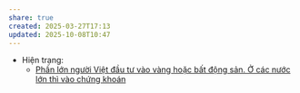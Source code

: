 ```yaml
---
share: true
created: 2025-03-27T17:13
updated: 2025-10-08T10:47
---
```

- Hiện trạng: 
    - [Phần lớn người Việt đầu tư vào vàng hoặc bất động sản. Ở các nước lớn thì vào chứng khoán](../../%F0%9F%93%9CT%C3%A0i%20nguy%C3%AAn/T%C3%ACnh%20h%C3%ACnh%20%E1%BB%9F%20Vi%E1%BB%87t%20Nam/Kinh%20t%E1%BA%BF%20v%C4%A9%20m%C3%B4/Hi%E1%BB%87n%20tr%E1%BA%A1ng/Ph%E1%BA%A7n%20l%E1%BB%9Bn%20ng%C6%B0%E1%BB%9Di%20Vi%E1%BB%87t%20%C4%91%E1%BA%A7u%20t%C6%B0%20v%C3%A0o%20v%C3%A0ng%20ho%E1%BA%B7c%20b%E1%BA%A5t%20%C4%91%E1%BB%99ng%20s%E1%BA%A3n.%20%E1%BB%9E%20c%C3%A1c%20n%C6%B0%E1%BB%9Bc%20l%E1%BB%9Bn%20th%C3%AC%20v%C3%A0o%20ch%E1%BB%A9ng%20kho%C3%A1n.md)


